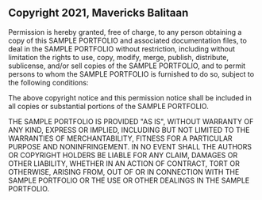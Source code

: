 ## Copyright 2021, Mavericks Balitaan


Permission is hereby granted, free of charge, to any person obtaining a copy of this SAMPLE PORTFOLIO and associated documentation files, to deal in the SAMPLE PORTFOLIO without restriction, including without limitation the rights to use, copy, modify, merge, publish, distribute, sublicense, and/or sell copies of the SAMPLE PORTFOLIO, and to permit persons to whom the SAMPLE PORTFOLIO is furnished to do so, subject to the following conditions:

The above copyright notice and this permission notice shall be included in all copies or substantial portions of the SAMPLE PORTFOLIO.

THE SAMPLE PORTFOLIO IS PROVIDED "AS IS", WITHOUT WARRANTY OF ANY KIND, EXPRESS OR IMPLIED, INCLUDING BUT NOT LIMITED TO THE WARRANTIES OF MERCHANTABILITY, FITNESS FOR A PARTICULAR PURPOSE AND NONINFRINGEMENT. IN NO EVENT SHALL THE AUTHORS OR COPYRIGHT HOLDERS BE LIABLE FOR ANY CLAIM, DAMAGES OR OTHER LIABILITY, WHETHER IN AN ACTION OF CONTRACT, TORT OR OTHERWISE, ARISING FROM, OUT OF OR IN CONNECTION WITH THE SAMPLE PORTFOLIO OR THE USE OR OTHER DEALINGS IN THE SAMPLE PORTFOLIO.
